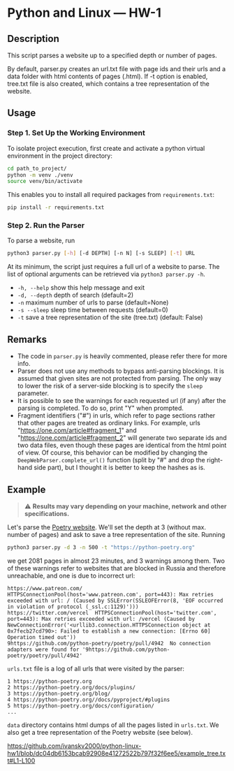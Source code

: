 # Python and Linux &mdash; HW-1

## Description
This script parses a website up to a specified depth or number of pages.

By default, parser.py creates an url.txt file with page ids and their urls
and a data folder with html contents of pages (<page id>.html). If -t option is enabled, tree.txt file is also created,
which contains a tree representation of the website.

## Usage
### Step 1. Set Up the Working Environment
To isolate project execution, first create and activate a python virtual environment in the project directory:
``` bash
cd path_to_project/
python -m venv ./venv
source venv/bin/activate 
```

This enables you to install all required packages from `requirements.txt`:
``` bash
pip install -r requirements.txt
```

### Step 2. Run the Parser
To parse a website, run 
``` bash
python3 parser.py [-h] [-d DEPTH] [-n N] [-s SLEEP] [-t] URL
```
At its minimum, the script just requires a full url of a website to parse. The list of optional arguments can be retrieved via `python3 parser.py -h`. 
-  `-h, --help` show this help message and exit
-  `-d, --depth` depth of search (default=2)
-  `-n` maximum number of urls to parse (default=None)
-  `-s --sleep` sleep time between requests (default=0)
-  `-t` save a tree representation of the site (tree.txt) (default: False)

## Remarks
- The code in `parser.py` is heavily commented, please refer there for more info.
- Parser does not use any methods to bypass anti-parsing blockings. It is assumed that given sites are not protected from parsing. The only way to lower the risk of a server-side blocking is to specify the `sleep` parameter.
- It is possible to see the warnings for each requested url (if any) after the parsing is completed. To do so, print "Y" when prompted.
- Fragment identifiers ("#") in urls, which refer to page sections rather that other pages are treated as ordinary links. For example, urls "https://one.com/article#fragment_1" and "https://one.com/article#fragment_2" will generate two separate ids and two data files, even though these pages are identical from the html point of view. Of course, this behavior can be modified by changing the `DeepWebParser.complete_url()` function (split by "#" and drop the right-hand side part), but I thought it is better to keep the hashes as is.

## Example
> :warning: **Results may vary depending on your machine, network and other specifications.**

Let's parse the [Poetry website](https://python-poetry.org). We'll set the depth at 3 (without max. number of pages) and ask to save a tree representation of the site. Running
``` bash
python3 parser.py -d 3 -n 500 -t "https://python-poetry.org"
```
we get 2081 pages in almost 23 minutes, and 3 warnings among them. Two of these warnings refer to websites that are blocked in Russia and therefore unreachable, and one is due to incorrect url:
```
https://www.patreon.com/	HTTPSConnectionPool(host='www.patreon.com', port=443): Max retries exceeded with url: / (Caused by SSLError(SSLEOFError(8, 'EOF occurred in violation of protocol (_ssl.c:1129)')))
https://twitter.com/vercel	HTTPSConnectionPool(host='twitter.com', port=443): Max retries exceeded with url: /vercel (Caused by NewConnectionError('<urllib3.connection.HTTPSConnection object at 0x7fecb27cd790>: Failed to establish a new connection: [Errno 60] Operation timed out'))
9https://github.com/python-poetry/poetry/pull/4942	No connection adapters were found for '9https://github.com/python-poetry/poetry/pull/4942'
```

`urls.txt` file is a log of all urls that were visited by the parser:
```
1 https://python-poetry.org
2 https://python-poetry.org/docs/plugins/
3 https://python-poetry.org/blog/
4 https://python-poetry.org//docs/pyproject/#plugins
5 https://python-poetry.org/docs/configuration/
...
```

`data` directory contains html dumps of all the pages listed in `urls.txt`. We also get a tree representation of the Poetry website (see below).

https://github.com/ivanskv2000/python-linux-hw1/blob/dc04db6153bcab92908e41272522b797f32f6ee5/example_tree.txt#L1-L100


 

